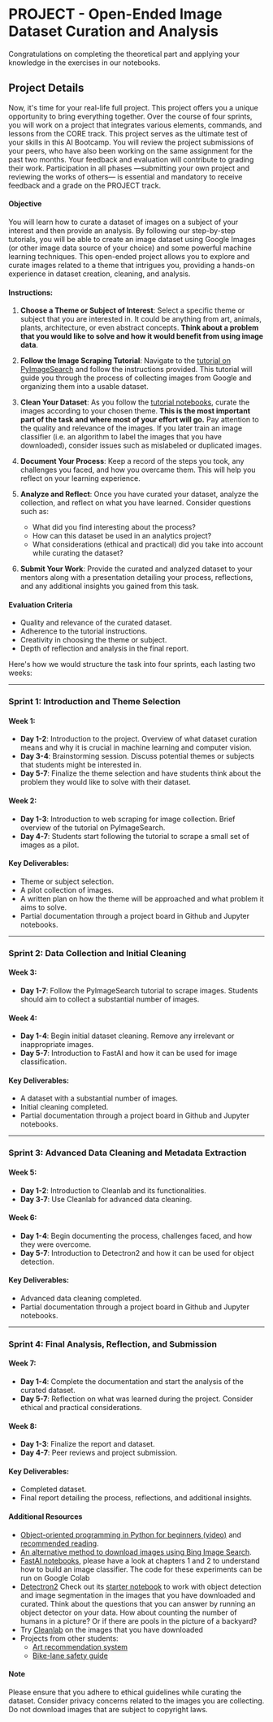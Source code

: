 # PROJECT - Open-Ended Image Dataset Curation and Analysis

Congratulations on completing the theoretical part and applying your knowledge in the exercises in our notebooks. 

## Project Details 

Now, it's time for your real-life full project. This project offers you a unique opportunity to bring everything together. Over the course of four sprints, you will work on a project that integrates various elements, commands, and lessons from the CORE track. This project serves as the ultimate test of your skills in this AI Bootcamp. You will review the project submissions of your peers, who have also been working on the same assignment for the past two months. Your feedback and evaluation will contribute to grading their work. Participation in all phases —submitting your own project and reviewing the works of others— is essential and mandatory to receive feedback and a grade on the PROJECT track. 

#### Objective
You will learn how to curate a dataset of images on a subject of your interest and then provide an analysis. By following our step-by-step tutorials, you will be able to create an image dataset using Google Images (or other image data source of your choice) and some powerful machine learning techniques. This open-ended project allows you to explore and curate images related to a theme that intrigues you, providing a hands-on experience in dataset creation, cleaning, and analysis.

#### Instructions:

1. **Choose a Theme or Subject of Interest**: Select a specific theme or subject that you are interested in. It could be anything from art, animals, plants, architecture, or even abstract concepts. **Think about a problem that you would like to solve and how it would benefit from using image data**. 

2. **Follow the Image Scraping Tutorial**: Navigate to the [tutorial on PyImageSearch](https://pyimagesearch.com/2017/12/04/how-to-create-a-deep-learning-dataset-using-google-images/) and follow the instructions provided. This tutorial will guide you through the process of collecting images from Google and organizing them into a usable dataset.

3. **Clean Your Dataset**: As you follow the [tutorial notebooks](https://github.com/andandandand/image-dataset-curation/tree/main/notebooks), curate the images according to your chosen theme. **This is the most important part of the task and where most of your effort will go.** Pay attention to the quality and relevance of the images. If you later train an image classifier (i.e. an algorithm to label the images that you have downloaded), consider issues such as mislabeled or duplicated images. 

4. **Document Your Process**: Keep a record of the steps you took, any challenges you faced, and how you overcame them. This will help you reflect on your learning experience.

5. **Analyze and Reflect**: Once you have curated your dataset, analyze the collection, and reflect on what you have learned. Consider questions such as:
   - What did you find interesting about the process?
   - How can this dataset be used in an analytics project?
   - What considerations (ethical and practical) did you take into account while curating the dataset?

6. **Submit Your Work**: Provide the curated and analyzed dataset to your mentors along with a presentation detailing your process, reflections, and any additional insights you gained from this task.

#### Evaluation Criteria
- Quality and relevance of the curated dataset.
- Adherence to the tutorial instructions.
- Creativity in choosing the theme or subject.
- Depth of reflection and analysis in the final report.

Here's how we would structure the task into four sprints, each lasting two weeks:

---

### Sprint 1: Introduction and Theme Selection

#### Week 1:
- **Day 1-2**: Introduction to the project. Overview of what dataset curation means and why it is crucial in machine learning and computer vision.
- **Day 3-4**: Brainstorming session. Discuss potential themes or subjects that students might be interested in.
- **Day 5-7**: Finalize the theme selection and have students think about the problem they would like to solve with their dataset.

#### Week 2:
- **Day 1-3**: Introduction to web scraping for image collection. Brief overview of the tutorial on PyImageSearch.
- **Day 4-7**: Students start following the tutorial to scrape a small set of images as a pilot.

#### Key Deliverables:
- Theme or subject selection.
- A pilot collection of images.
- A written plan on how the theme will be approached and what problem it aims to solve.
- Partial documentation through a project board in Github and Jupyter notebooks.
---

### Sprint 2: Data Collection and Initial Cleaning

#### Week 3:
- **Day 1-7**: Follow the PyImageSearch tutorial to scrape images. Students should aim to collect a substantial number of images.

#### Week 4:
- **Day 1-4**: Begin initial dataset cleaning. Remove any irrelevant or inappropriate images.
- **Day 5-7**: Introduction to FastAI and how it can be used for image classification.

#### Key Deliverables:
- A dataset with a substantial number of images.
- Initial cleaning completed.
- Partial documentation through a project board in Github and Jupyter notebooks.

---

### Sprint 3: Advanced Data Cleaning and Metadata Extraction

#### Week 5:
- **Day 1-2**: Introduction to Cleanlab and its functionalities.
- **Day 3-7**: Use Cleanlab for advanced data cleaning.

#### Week 6:
- **Day 1-4**: Begin documenting the process, challenges faced, and how they were overcome.
- **Day 5-7**: Introduction to Detectron2 and how it can be used for object detection.

#### Key Deliverables:
- Advanced data cleaning completed.
- Partial documentation through a project board in Github and Jupyter notebooks.

---

### Sprint 4: Final Analysis, Reflection, and Submission

#### Week 7:
- **Day 1-4**: Complete the documentation and start the analysis of the curated dataset.
- **Day 5-7**: Reflection on what was learned during the project. Consider ethical and practical considerations.

#### Week 8:
- **Day 1-3**: Finalize the report and dataset.
- **Day 4-7**: Peer reviews and project submission.

#### Key Deliverables:
- Completed dataset.
- Final report detailing the process, reflections, and additional insights.  

#### Additional Resources
* [Object-oriented programming in Python for beginners (video)](https://www.youtube.com/watch?v=JeznW_7DlB0) and [recommended reading](https://realpython.com/python3-object-oriented-programming/).
* [An alternative method to download images using Bing Image Search](https://pyimagesearch.com/2018/04/09/how-to-quickly-build-a-deep-learning-image-dataset/).
* [FastAI notebooks](https://github.com/fastai/fastbook), please have a look at chapters 1 and 2 to understand how to build an image classifier. The code for these experiments can be run on Google Colab
* [Detectron2](https://github.com/facebookresearch/detectron2) Check out its [starter notebook](https://colab.research.google.com/drive/16jcaJoc6bCFAQ96jDe2HwtXj7BMD_-m5) to work with object detection and image segmentation in the images that you have downloaded and curated. Think about the questions that you can answer by running an object detector on your data. How about counting the number of humans in a picture? Or if there are pools in the picture of a backyard? 
* Try [Cleanlab](https://github.com/cleanlab/cleanlab) on the images that you have downloaded
* Projects from other students:
	* [Art recommendation system](https://github.com/gargimaheshwari/Wikiart-similar-art)
	* [Bike-lane safety guide](https://www.youtube.com/watch?v=nNMmz6Ei9Qg)
  

#### Note
Please ensure that you adhere to ethical guidelines while curating the dataset. Consider privacy concerns related to the images you are collecting. Do not download images that are subject to copyright laws. 
